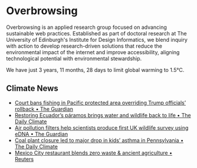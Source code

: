 # Overbrowsing

Overbrowsing is an applied research group focused on advancing sustainable web practices. Established as part of doctoral research at The University of Edinburgh's Institute for Design Informatics, we blend inquiry with action to develop research-driven solutions that reduce the environmental impact of the internet and improve accessibility, aligning technological potential with environmental stewardship.

<!-- clock-time -->
We have just 3 years, 11 months, 28 days to limit global warming to 1.5°C.
<!-- /clock-time -->

## Climate News
<!-- clock-news -->
- [Court bans fishing in Pacific protected area overriding Trump officials’ rollback • The Guardian](https://www.theguardian.com/us-news/2025/aug/10/pacific-islands-heritage-monument-trump-administration )
- [Restoring Ecuador’s páramos brings water and wildlife back to life • The Daily Climate](https://www.dailyclimate.org/restoring-ecuadors-paramos-brings-water-and-wildlife-back-to-life-2673869853.html )
- [Air pollution filters help scientists produce first UK wildlife survey using eDNA • The Guardian](https://www.theguardian.com/environment/2025/aug/08/air-pollution-filters-first-uk-wildlife-survey-edna )
- [Coal plant closure led to major drop in kids’ asthma in Pennsylvania • The Daily Climate](https://www.dailyclimate.org/coal-plant-closure-led-to-major-drop-in-kids-asthma-in-pennsylvania-2673869878.html )
- [Mexico City restaurant blends zero waste & ancient agriculture • Reuters](https://www.reuters.com/lifestyle/mexico-city-restaurant-blends-zero-waste-ancient-agriculture-2025-08-07/ )
<!-- /clock-news -->
